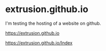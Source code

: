 # extrusion.github.io

I'm testing the hosting of a website on github.

https://extrusion.github.io

https://extrusion.github.io/Index
